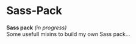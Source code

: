 # Sass-Pack
<b>Sass pack</b> <em>(in progress)</em><br>
Some usefull mixins to build my own Sass pack...
